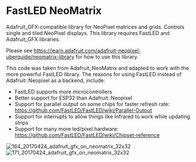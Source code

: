FastLED NeoMatrix
=================

Adafruit_GFX-compatible library for NeoPixel matrices and grids. Controls single and tiled NeoPixel displays.
This library requires FastLED and Adafruit_GFX libraries.

Please see https://learn.adafruit.com/adafruit-neopixel-uberguide/neomatrix-library for how to use this library.

This code was taken from Adafruit_NeoMatrix and adapted to work with the more powerful FastLED library.
The reasons for using FastLED instead of Adafruit::Neopixel as a backend, include:
* FastLED supports more microcontrollers
* Better support for ESP32 than Adafruit::Neopixel
* Support for parallel output on some chips for faster refresh rate: https://github.com/FastLED/FastLED/wiki/Parallel-Output
* Support for interrupts to allow things like Infrared to work while updating strips
* Support for many more led/pixel hardware: https://github.com/FastLED/FastLED/wiki/Chipset-reference

![164_20170424_adafruit_gfx_on_neomatrix_32x32](https://user-images.githubusercontent.com/1369412/38774532-5d6b0f2e-4020-11e8-86ef-afdffbeb1e1d.jpg)
![171_20170424_adafruit_gfx_on_neomatrix_32x32](https://user-images.githubusercontent.com/1369412/38774533-5d83d6bc-4020-11e8-95bb-417368143d70.jpg)
